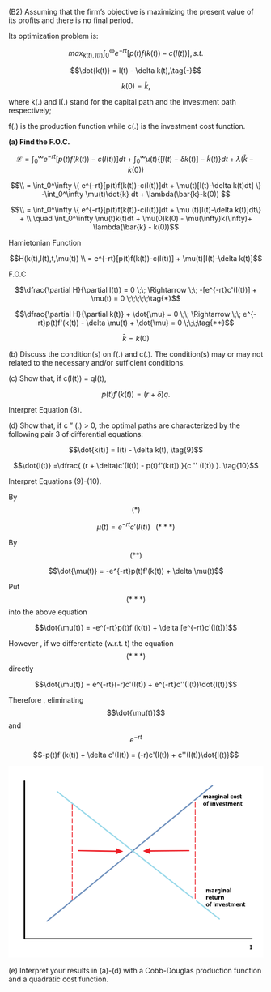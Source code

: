 \(B2\) Assuming that the firm’s objective is maximizing the present value of its profits and there is no final period.

Its optimization problem is:

$$max_{k(t),I(t)}\int_0^\infty e^{-rt} [p(t)f(k(t)) - c(I(t))] , s.t. \tag{7}$$

$$\dot{k(t)} = I(t) - \delta k(t),\tag{-}$$

$$k(0) = \bar{k},\tag{-}$$

where k\(.\) and I\(.\) stand for the capital path and the investment path respectively;

f\(.\) is the production function while c\(.\) is the investment cost function.

**\(a\) Find the F.O.C.**

$$\mathcal{L} = \int_0^\infty e^{-rt}[p(t)f(k(t))-c(I(t))]dt + \int_0^\infty \mu(t)\{[I(t)-\delta k(t)]-\dot{k}(t)\}dt + \lambda(\bar{k}-k(0)) $$

$$\\ = \int_0^\infty \{ e^{-rt}[p(t)f(k(t))-c(I(t))]dt + \mu(t)[I(t)-\delta k(t)dt] \} -\int_0^\infty \mu(t)\dot{k} dt + \lambda(\bar{k}-k(0)) $$

$$\\ =  \int_0^\infty \{ e^{-rt}[p(t)f(k(t))-c(I(t))]dt + \mu (t)[I(t)-\delta k(t)]dt\} + \\ \quad \int_0^\infty \mu(t)k(t)dt + \mu(0)k(0) - \mu(\infty)k(\infty)+ \lambda(\bar{k} - k(0))$$

Hamietonian Function

$$H(k(t),I(t),t,\mu(t)) \\ = e^{-rt}[p(t)f(k(t))-c(I(t))] + \mu(t)[I(t)-\delta k(t)]$$

F.O.C

$$\dfrac{\partial H}{\partial I(t)} = 0 \;\; \Rightarrow \;\; -[e^{-rt}c'(I(t))] + \mu(t) = 0 \;\;\;\;\;\tag{*}$$

$$\dfrac{\partial H}{\partial k(t)} + \dot{\mu} = 0 \;\; \Rightarrow \;\; e^{-rt}p(t)f'(k(t)) - \delta \mu(t) + \dot{\mu} = 0 \;\;\;\tag{**}$$

$$\bar{k} = k(0) \tag{-}$$

\(b\) Discuss the condition\(s\) on f\(.\) and c\(.\). The condition\(s\) may or may not related to the necessary and/or sufficient conditions.

\(c\) Show that, if c\(I\(t\)\) = qI\(t\),

$$p(t)f'(k(t)) = (r + \delta)q. \tag{8}$$

Interpret Equation \(8\).

\(d\) Show that, if c ” \(.\) &gt; 0, the optimal paths are characterized by the following pair 3 of differential equations:

$$\dot{k(t)} = I(t) - \delta k(t), \tag{9}$$

$$\dot{I(t)} =\dfrac{ (r + \delta)c'(I(t)) - p(t)f'(k(t)) }{c '' (I(t)) }. \tag{10}$$

Interpret Equations \(9\)-\(10\).

By   $$(\ast)$$

$$\mu(t) = e^{-rt}c'(I(t)) \;\;\; (\ast\ast\ast)$$

By  $$(\ast\ast)$$

$$\dot{\mu(t)} = -e^{-rt}p(t)f'(k(t)) + \delta \mu(t)$$

Put  $$(\ast\ast\ast)$$ into the above equation

$$\dot{\mu(t)} = -e^{-rt}p(t)f'(k(t)) + \delta [e^{-rt}c'(I(t))]$$

However , if we differentiate \(w.r.t. t\) the equation   $$(\ast\ast\ast)$$  directly

$$\dot{\mu(t)} = e^{-rt}(-r)c'(I(t)) + e^{-rt}c''(I(t))\dot{I(t)}$$

Therefore , eliminating  $$\dot{\mu(t)}$$   and   $$e^{-rt}$$

$$-p(t)f'(k(t)) + \delta c'(I(t)) = (-r)c'(I(t)) + c''(I(t))\dot{I(t)}$$

![](/assets/investment.png)

\(e\) Interpret your results in \(a\)-\(d\) with a Cobb-Douglas production function and a quadratic cost function.

